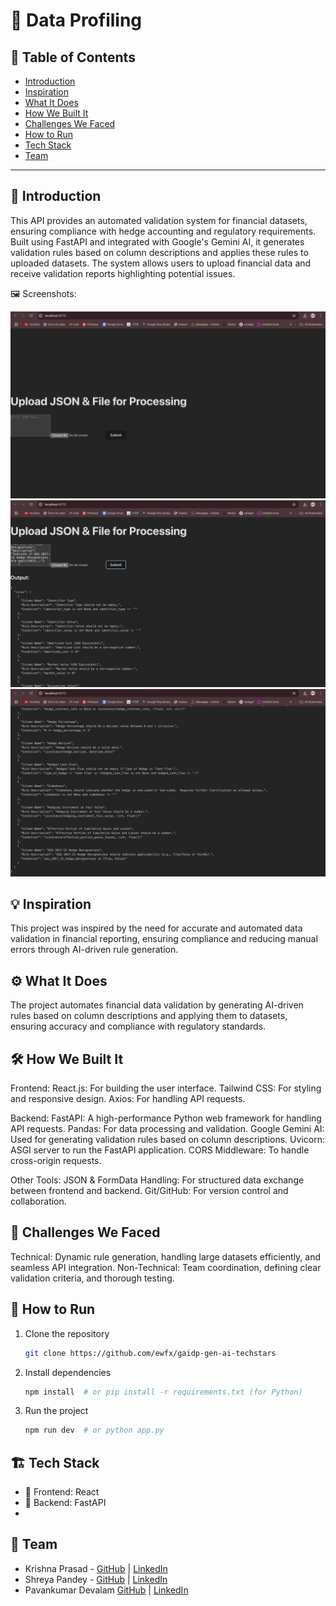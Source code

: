 # 🚀 Data Profiling

## 📌 Table of Contents
- [Introduction](#introduction)
- [Inspiration](#inspiration)
- [What It Does](#what-it-does)
- [How We Built It](#how-we-built-it)
- [Challenges We Faced](#challenges-we-faced)
- [How to Run](#how-to-run)
- [Tech Stack](#tech-stack)
- [Team](#team)

---

## 🎯 Introduction
This API provides an automated validation system for financial datasets, ensuring compliance with hedge accounting and regulatory requirements. Built using FastAPI and integrated with Google's Gemini AI, it generates validation rules based on column descriptions and applies these rules to uploaded datasets. The system allows users to upload financial data and receive validation reports highlighting potential issues.


🖼️ Screenshots:

![Screenshot 1](https://github.com/ewfx/gaidp-gen-ai-techstars/blob/main/artifacts/demo1.jpeg)
![Screenshot 2](https://github.com/ewfx/gaidp-gen-ai-techstars/blob/main/artifacts/demo2.jpeg)
![Screenshot 3](https://github.com/ewfx/gaidp-gen-ai-techstars/blob/main/artifacts/demo3.jpeg)

## 💡 Inspiration
This project was inspired by the need for accurate and automated data validation in financial reporting, ensuring compliance and reducing manual errors through AI-driven rule generation.

## ⚙️ What It Does
The project automates financial data validation by generating AI-driven rules based on column descriptions and applying them to datasets, ensuring accuracy and compliance with regulatory standards.

## 🛠️ How We Built It
Frontend:
React.js: For building the user interface.
Tailwind CSS: For styling and responsive design.
Axios: For handling API requests.

Backend:
FastAPI: A high-performance Python web framework for handling API requests.
Pandas: For data processing and validation.
Google Gemini AI: Used for generating validation rules based on column descriptions.
Uvicorn: ASGI server to run the FastAPI application.
CORS Middleware: To handle cross-origin requests.

Other Tools:
JSON & FormData Handling: For structured data exchange between frontend and backend.
Git/GitHub: For version control and collaboration.

## 🚧 Challenges We Faced
Technical: Dynamic rule generation, handling large datasets efficiently, and seamless API integration.
Non-Technical: Team coordination, defining clear validation criteria, and thorough testing.

## 🏃 How to Run
1. Clone the repository  
   ```sh
   git clone https://github.com/ewfx/gaidp-gen-ai-techstars
   ```
2. Install dependencies  
   ```sh
   npm install  # or pip install -r requirements.txt (for Python)
   ```
3. Run the project  
   ```sh
   npm run dev  # or python app.py
   ```

## 🏗️ Tech Stack
- 🔹 Frontend: React 
- 🔹 Backend: FastAPI
- 
## 👥 Team
- Krishna Prasad - [GitHub](https://github.com/krishnaprasad1234) | [LinkedIn](https://www.linkedin.com/in/e-krishna-prasad-02750721a)
- Shreya Pandey - [GitHub](https://github.com/shreyapandey4) | [LinkedIn](https://www.linkedin.com/in/shreya-pandey-683a63219)
- Pavankumar Devalam  [GitHub](https://github.com/pavankumardevalam) | [LinkedIn](https://www.linkedin.com/in/devalam-pavankumar-31a5b9198?utm_source=share&utm_campaign=share_via&utm_content=profile&utm_medium=android_app)
